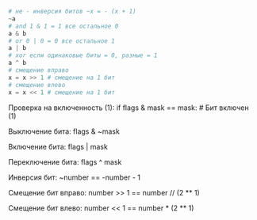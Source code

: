 


```python
# не - инверсия битов ~x = - (x + 1)
~a
# and 1 & 1 = 1 все остальное 0
a & b
# or 0 | 0 = 0 все остальное 1
a | b
# xor если одинаковые биты = 0, разные = 1
a ^ b
# смещение вправо
x = x >> 1 # смещение на 1 бит
# смещение влево
x = x << 1 # смещение на 1 бит
```

Проверка на включенность (1): if flags & mask == mask: # Бит включен (1)

Выключение бита: flags & ~mask

Включение бита: flags | mask

Переключение бита: flags ^ mask

Инверсия бит: ~number == -number - 1

Смещение бит вправо: number >> 1 == number // (2 ** 1)

Смещение бит влево: number << 1 == number * (2 ** 1)

<!--  -->

```python

```